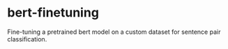 # bert-finetuning
Fine-tuning a pretrained bert model on a custom dataset for sentence pair classification.
